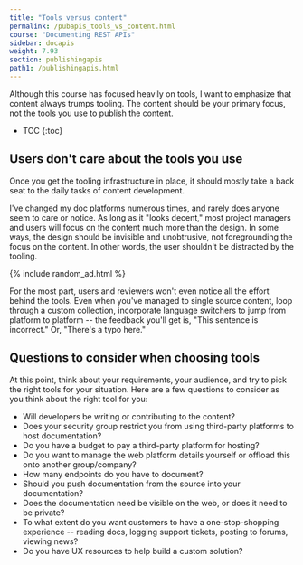 ```yaml
---
title: "Tools versus content"
permalink: /pubapis_tools_vs_content.html
course: "Documenting REST APIs"
sidebar: docapis
weight: 7.93
section: publishingapis
path1: /publishingapis.html
---
```


Although this course has focused heavily on tools, I want to emphasize that content always trumps tooling. The content should be your primary focus, not the tools you use to publish the content.

* TOC
{:toc}

## Users don't care about the tools you use

Once you get the tooling infrastructure in place, it should mostly take a back seat to the daily tasks of content development.

I've changed my doc platforms numerous times, and rarely does anyone seem to care or notice. As long as it "looks decent," most project managers and users will focus on the content much more than the design. In some ways, the design should be invisible and unobtrusive, not foregrounding the focus on the content. In other words, the user shouldn't be distracted by the tooling.

{% include random_ad.html %}

For the most part, users and reviewers won't even notice all the effort behind the tools. Even when you've managed to single source content, loop through a custom collection, incorporate language switchers to jump from platform to platform -- the feedback you'll get is, "This sentence is incorrect." Or, "There's a typo here."

## Questions to consider when choosing tools

At this point, think about your requirements, your audience, and try to pick the right tools for your situation. Here are a few questions to consider as you think about the right tool for you:

* Will developers be writing or contributing to the content?
* Does your security group restrict you from using third-party platforms to host documentation?
* Do you have a budget to pay a third-party platform for hosting?
* Do you want to manage the web platform details yourself or offload this onto another group/company?
* How many endpoints do you have to document?
* Should you push documentation from the source into your documentation?
* Does the documentation need be visible on the web, or does it need to be private?
* To what extent do you want customers to have a one-stop-shopping experience -- reading docs, logging support tickets, posting to forums, viewing news?
* Do you have UX resources to help build a custom solution?
